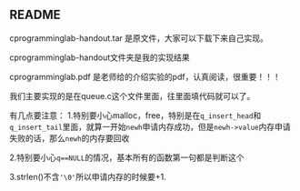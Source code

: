 ## README

cprogramminglab-handout.tar 是原文件，大家可以下载下来自己实现。

cprogramminglab-handout文件夹是我的实现结果

cprogramminglab.pdf 是老师给的介绍实验的pdf，认真阅读，很重要！！！

我们主要实现的是在queue.c这个文件里面，往里面填代码就可以了。

有几点要注意：
1.特别要小心malloc，free，特别是在`q_insert_head`和`q_insert_tail`里面，就算一开始`newh`申请内存成功，但是`newh->value`内存申请失败的话，那么`newh`的内存要回收

2.特别要小心`q==NULL`的情况，基本所有的函数第一句都是判断这个

3.strlen()不含`'\0'`所以申请内存的时候要+1.
